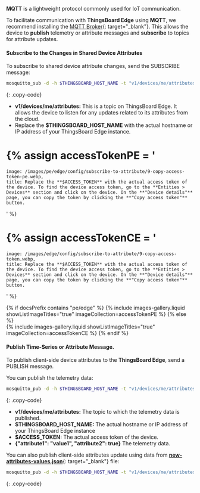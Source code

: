 **MQTT** is a lightweight protocol commonly used for IoT communication. 

To facilitate communication with **ThingsBoard Edge** using **MQTT**, we recommend installing the [MQTT Broker](/docs/{{peDocsPrefix}}reference/mqtt-api/?connectdevice=mqtt-linux#mqtt-connect){: target="_blank"}. This allows the device to **publish** telemetry or attribute messages and **subscribe** to topics for attribute updates.

#### Subscribe to the Changes in Shared Device Attributes

To subscribe to shared device attribute changes, send the SUBSCRIBE message:
```bash
mosquitto_sub -d -h $THINGSBOARD_HOST_NAME -t "v1/devices/me/attributes" -u "$ACCESS_TOKEN"
```
{: .copy-code}

* **v1/devices/me/attributes:** This is a topic on ThingsBoard Edge. It allows the device to listen for any updates related to its attributes from the cloud.
* Replace the **$THINGSBOARD_HOST_NAME** with the actual hostname or IP address of your ThingsBoard Edge instance. 
    
{% assign accessTokenPE = '
  ===
    image: /images/pe/edge/config/subscribe-to-attribute/9-copy-access-token-pe.webp,
    title: Replace the **$ACCESS_TOKEN** with the actual access token of the device. To find the device access token, go to the **Entities > Devices** section and click on the device. On the **"Device details"** page, you can copy the token by clicking the **"Copy access token"** button.
'
%}

{% assign accessTokenCE = '
  ===
    image: /images/edge/config/subscribe-to-attribute/9-copy-access-token.webp,
    title: Replace the **$ACCESS_TOKEN** with the actual access token of the device. To find the device access token, go to the **Entities > Devices** section and click on the device. On the **"Device details"** page, you can copy the token by clicking the **"Copy access token"** button.
'
%}

{% if docsPrefix contains "pe/edge" %}
{% include images-gallery.liquid showListImageTitles="true" imageCollection=accessTokenPE %}
{% else %}  
{% include images-gallery.liquid showListImageTitles="true" imageCollection=accessTokenCE %}
{% endif %}

#### Publish Time-Series or Attribute Message.

To publish client-side device attributes to the **ThingsBoard Edge**, send a PUBLISH message. 

You can publish the telemetry data:

```bash
mosquitto_pub -d -h $THINGSBOARD_HOST_NAME -t "v1/devices/me/attributes" -u "$ACCESS_TOKEN" -m "{"attribute1": "value1", "attribute2": true}"
```
{: .copy-code}

* **v1/devices/me/attributes:** The topic to which the telemetry data is published.
* **$THINGSBOARD_HOST_NAME:** The actual hostname or IP address of your ThingsBoard Edge instance
* **$ACCESS_TOKEN:** The actual access token of the device.
* **{"attribute1": "value1", "attribute2": true}** The telemetry data.

You can also publish client-side attributes update using data from [**new-attributes-values.json**](/docs/reference/resources/new-attributes-values.json){: target="_blank"} file:

```bash
mosquitto_pub -d -h $THINGSBOARD_HOST_NAME -t "v1/devices/me/attributes" -u "$ACCESS_TOKEN" -f "new-attributes-values.json"
```
{: .copy-code}